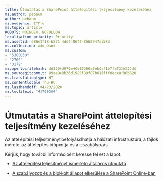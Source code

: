 ```yaml
---
title: Útmutatás a SharePoint áttelepítési teljesítmény kezeléséhez
ms.author: pebaum
author: pebaum
ms.audience: ITPro
ms.topic: article
ROBOTS: NOINDEX, NOFOLLOW
localization_priority: Priority
ms.assetid: 686e8f18-b871-4dd2-864f-8562947ab583
ms.collection: Adm_O365
ms.custom:
- "5300030"
- "2700"
- "3179"
ms.openlocfilehash: dd2500d970a46e95686a8eb6bf1b7fa733b353dd
ms.sourcegitcommit: 89ae9e8b36d1980f89f07b016fff0ec48f96b620
ms.translationtype: HT
ms.contentlocale: hu-HU
ms.lasthandoff: 04/23/2020
ms.locfileid: "43789304"
---
```

# <a name="sharepoint-migration-performance-guidance"></a>Útmutatás a SharePoint áttelepítési teljesítmény kezeléséhez

Az áttelepítési teljesítményt befolyásolhatja a hálózati infrastruktúra, a fájlok mérete, az áttelepítés időpontja és a leszabályozás.

Kérjük, hogy további információért keresse fel ezt a lapot:

- [Az áttelepítési teljesítményt ismertető általános útmutató](https://docs.microsoft.com/sharepointmigration/sharepoint-online-and-onedrive-migration-speed)

- [A szabályozott és a blokkolt állapot elkerülése a SharePoint Online-ban](https://docs.microsoft.com/sharepoint/dev/general-development/how-to-avoid-getting-throttled-or-blocked-in-sharepoint-online)
